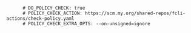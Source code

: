           # DO_POLICY_CHECK: true
          # POLICY_CHECK_ACTION: https://scm.my.org/shared-repos/fcli-actions/check-policy.yaml
          # POLICY_CHECK_EXTRA_OPTS: --on-unsigned=ignore